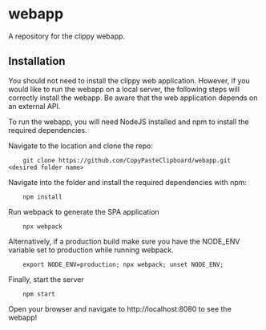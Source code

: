 # **webapp**

A repository for the clippy webapp.

## Installation
You should not need to install the clippy web application.  However, if 
you would like to run the webapp on a local server, the following steps
will correctly install the webapp.  Be aware that the web application 
depends on an external API.

To run the webapp, you will need NodeJS installed and npm to install the 
required dependencies.

Navigate to the location and clone the repo:
```
    git clone https://github.com/CopyPasteClipboard/webapp.git <desired folder name>
```

Navigate into the folder and install the required dependencies with npm:
```
    npm install
```

Run webpack to generate the SPA application
```
    npx webpack
```

Alternatively, if a production build make sure you have the NODE_ENV variable
set to production while running webpack.
```
    export NODE_ENV=production; npx webpack; unset NODE_ENV;
```

Finally, start the server
```
    npm start
```

Open your browser and navigate to http://localhost:8080 to see the webapp!